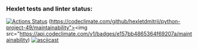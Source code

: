 ### Hexlet tests and linter status:
[![Actions Status](https://github.com/hexletdmitrii/python-project-49/actions/workflows/hexlet-check.yml/badge.svg)](https://github.com/hexletdmitrii/python-project-49/actions)
(https://codeclimate.com/github/hexletdmitrii/python-project-49/maintainability"><img src="https://api.codeclimate.com/v1/badges/e157bb4865364f69207a/maintainability)
[![asciicast](https://asciinema.org/a/E1zaBiAtglu3lFrRIIk7ygQHO.svg)](https://asciinema.org/a/E1zaBiAtglu3lFrRIIk7ygQHO)
